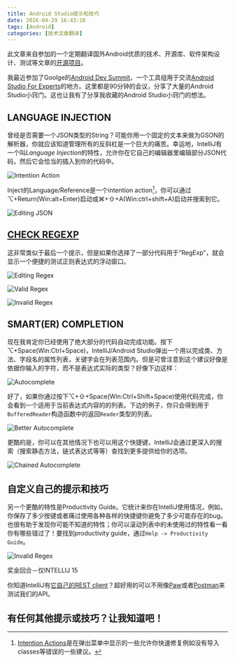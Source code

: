 ```yaml
---
title: Android Studio提示和技巧
date: 2016-04-29 16:43:10
tags: [Android]
categories: [技术文章翻译]
---
```


此文章来自参加的一个定期翻译国外Android优质的技术、开源库、软件架构设计、测试等文章的[开源项目](https://github.com/hehonghui/android-tech-frontier)。

<!-- more -->

我最近参加了Goolge的[Android Dev Summit](https://androiddevsummit.withgoogle.com/)，一个工具组用于交流[Android Studio For Experts](https://www.youtube.com/watch?v=Y2GC6P5hPeA)的地方。这里都是90分钟的会议，分享了大量的Android Studio小窍门。这也让我有了分享我收藏的Android Studio小窍门的想法。

## LANGUAGE INJECTION

曾经是否需要一个JSON类型的String？可能你用一个固定的文本来做为GSON的解析器，你就应该知道管理所有的反斜杠是一个巨大的痛苦。幸运地，IntelliJ有一个叫*Language Injection*的特性，允许你在它自己的编辑器里编辑部分JSON代码，然后它会恰当的插入到你的代码中。

![Intention Action](http://michaelevans.org/images/2016/01/06/fragment_intention.png)

Inject的Language/Reference是一个intention action[^intention action]，你可以通过⌥+Return(Win:alt+Enter)启动或⌘+⇧+A(Win:ctrl+shift+A)启动并搜索到它。

![Editing JSON](http://michaelevans.org/images/2016/01/06/fragment_editor.png)

## [CHECK REGEXP](https://xkcd.com/1171/)

这非常类似于最后一个提示，但是如果你选择了一部分代码用于“RegExp”，就会显示一个便捷的测试正则表达式的浮动窗口。

![Editing Regex](http://michaelevans.org/images/2016/01/06/reg_exp_1.png)

![Valid Regex](http://michaelevans.org/images/2016/01/06/reg_exp_2.png)

![Invalid Regex](http://michaelevans.org/images/2016/01/06/reg_exp_3.png)

## SMART(ER) COMPLETION

现在我肯定你已经使用了绝大部分的代码自动完成功能。按下⌥+Space(Win:Ctrl+Space)，IntelliJ/Android Studio弹出一个用以完成类、方法、字段名的属性列表，关键字会在列表范围内。但是可曾注意到这个建议好像是依据你输入的字符，而不是表达式实际的类型？好像下边这样：

![Autocomplete](http://michaelevans.org/images/2016/01/06/basic_autocomplete.png)

好了，如果你通过按下⌥+⇧+Space(Win:Ctrl+Shift+Space)使用代码完成，你会看到一个适用于当前表达式内容的的列表。下边的例子，你只会得到用于`BufferedReader`构造函数中的返回`Reader`类型的列表。

![Better Autocomplete](http://michaelevans.org/images/2016/01/06/smart_autocomplete.png)

更酷的是，你可以在其他情况下也可以用这个快捷键，IntelliJ会通过更深入的搜索（搜索静态方法，链式表达式等等）查找到更多提供给你的选项。

![Chained Autocomplete](http://michaelevans.org/images/2016/01/06/chained_autocomplete.png)

## 自定义自己的提示和技巧

另一个更酷的特性是Productivity Guide。它统计来你在IntelliJ使用情况，例如，你保存了多少按键或者痛过使用各种各样的快捷键你避免了多少可能存在的bug。也很有助于发现你可能不知道的特性；你可以滚动列表中的未使用过的特性看一看你有哪些错过了！要找到productivity guide，通过`Help -> Productivity Guide`。

![Invalid Regex](http://michaelevans.org/images/2016/01/06/productivity_guide.png)

奖金回合－仅INTELLIJ 15

你知道IntelliJ有[它自己的REST client](https://www.jetbrains.com/idea/help/testing-restful-web-services.html)？超好用的可以不用像[Paw](https://luckymarmot.com/paw)或者[Postman](https://chrome.google.com/webstore/detail/postman/fhbjgbiflinjbdggehcddcbncdddomop?hl=en)来测试我们的API。

## 有任何其他提示或技巧？让我知道吧！

[^intention action]: [Intention Actions](https://www.jetbrains.com/idea/help/intention-actions.html)是在弹出菜单中显示的一些允许你快速修复例如没有导入classes等错误的一些建议。

